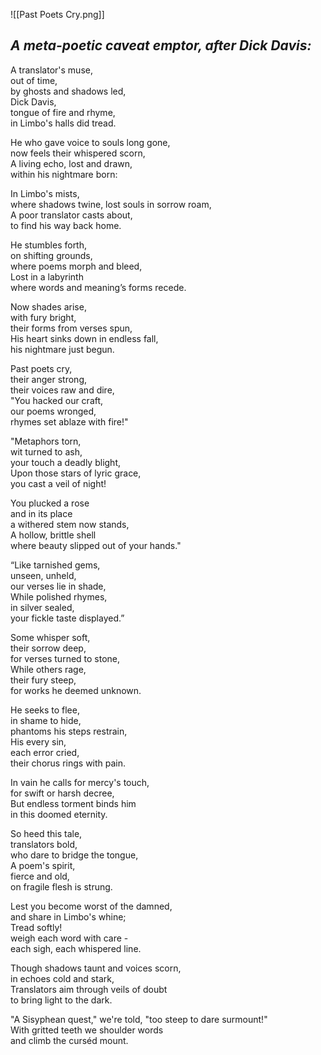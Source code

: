 ![[Past Poets Cry.png]]

## *A meta-poetic caveat emptor, after Dick Davis:*  

A translator's muse,  
out of time,  
by ghosts and shadows led,      
Dick Davis,  
tongue of fire and rhyme,  
in Limbo's halls did tread.      

He who gave voice to souls long gone,  
now feels their whispered scorn,      
A living echo, lost and drawn,  
within his nightmare born:

In Limbo's mists,  
where shadows twine, 
lost souls in sorrow roam,    
A poor translator casts about,  
to find his way back home.    

He stumbles forth,  
on shifting grounds,  
where poems morph and bleed,  
Lost in a labyrinth  
where words and meaning’s forms recede.   
 
Now shades arise,  
with fury bright,  
their forms from verses spun,    
His heart sinks down in endless fall,  
his nightmare just begun.    

Past poets cry,  
their anger strong,  
their voices raw and dire,      
"You hacked our craft,  
our poems wronged,  
rhymes set ablaze with fire!"    

"Metaphors torn,  
wit turned to ash,  
your touch a deadly blight,    
Upon those stars of lyric grace,  
you cast a veil of night!    

You plucked a rose   
and in its place   
a withered stem now stands,  
A hollow, brittle shell  
where beauty slipped out of your hands."   

“Like tarnished gems,  
unseen, unheld,  
our verses lie in shade,   
While polished rhymes,  
in silver sealed,  
your fickle taste displayed.”  

Some whisper soft,  
their sorrow deep,  
for verses turned to stone,  
While others rage,  
their fury steep,  
for works he deemed unknown.   

He seeks to flee,  
in shame to hide,  
phantoms his steps restrain,  
His every sin,  
each error cried,  
their chorus rings with pain.    

In vain he calls for mercy's touch,  
for swift or harsh decree,    
But endless torment binds him  
in this doomed eternity.    
  
So heed this tale,  
translators bold,  
who dare to bridge the tongue,    
A poem's spirit,  
fierce and old,  
on fragile flesh is strung.    

Lest you become worst of the damned,  
and share in Limbo's whine;  
Tread softly!  
weigh each word with care -  
each sigh, each whispered line.   
  
Though shadows taunt and voices scorn,  
in echoes cold and stark,  
Translators aim through veils of doubt  
to bring light to the dark.  

"A Sisyphean quest," we're told, 
"too steep to dare surmount!"  
With gritted teeth we shoulder words  
and climb the curséd mount.
